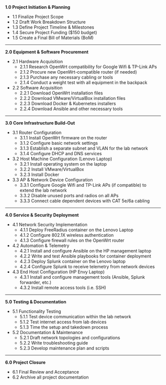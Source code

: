 **1.0 Project Initiation & Planning**

* 1.1 Finalize Project Scope  
* 1.2 Draft Work Breakdown Structure  
* 1.3 Define Project Timeline & Milestones  
* 1.4 Secure Project Funding ($150 budget)  
* 1.5 Create a Final Bill of Materials (BoM)

---

**2.0 Equipment & Software Procurement**

* 2.1 Hardware Acquisition  
  * 2.1.1 Research OpenWrt compatibility for Google Wifi & TP-Link APs  
  * 2.1.2 Procure new OpenWrt-compatible router (if needed)  
  * 2.1.3 Purchase any necessary cabling or tools  
  * 2.1.4 Conduct a weight test with all equipment in the backpack  
* 2.2 Software Acquisition  
  * 2.2.1 Download OpenWrt installation files  
  * 2.2.2 Download VMware/VirtualBox installation files  
  * 2.2.3 Download Docker & Kubernetes installers  
  * 2.2.4 Download Ansible and other necessary tools

---

**3.0 Core Infrastructure Build-Out**

* 3.1 Router Configuration  
  * 3.1.1 Install OpenWrt firmware on the router  
  * 3.1.2 Configure basic network settings  
  * 3.1.3 Establish a separate subnet and VLAN for the lab network  
  * 3.1.4 Configure DHCP and DNS services  
* 3.2 Host Machine Configuration (Lenovo Laptop)  
  * 3.2.1 Install operating system on the laptop  
  * 3.2.2 Install VMware/VirtualBox  
  * 3.2.3 Install Docker  
* 3.3 AP & Network Device Configuration  
  * 3.3.1 Configure Google Wifi and TP-Link APs (if compatible) to extend the lab network  
  * 3.3.2 Disable unused ports and radios on all APs  
  * 3.3.3 Connect cable dependent devices with CAT 5e/6a cabling

---

**4.0 Service & Security Deployment**

* 4.1 Network Security Implementation  
  * 4.1.1 Deploy FreeRadius container on the Lenovo Laptop  
  * 4.1.2 Configure 802.1X wireless authentication  
  * 4.1.3 Configure firewall rules on the OpenWrt router  
* 4.2 Automation & Telemetry  
  * 4.2.1 Install and configure Ansible on the HP management laptop  
  * 4.2.2 Write and test Ansible playbooks for container deployment  
  * 4.2.3 Deploy Splunk container on the Lenovo laptop  
  * 4.2.4 Configure Splunk to receive telemetry from network devices  
* 4.3 End Host Configuration (HP Envy Laptop)  
  * 4.3.1  Install and configure management tools (Ansible, Splunk forwarder, etc.)  
  * 4.3.2 Install remote access tools (i.e. SSH)  

---

**5.0 Testing & Documentation**

* 5.1 Functionality Testing  
  * 5.1.1 Test device communication within the lab network  
  * 5.1.2 Test internet access from lab devices  
  * 5.1.3 Time the setup and takedown process  
* 5.2 Documentation & Maintenance  
  * 5.2.1 Draft network topologies and configurations  
  * 5.2.2 Write troubleshooting guide  
  * 5.2.3 Develop maintenance plan and scripts

---

**6.0 Project Closure**

* 6.1 Final Review and Acceptance  
* 6.2 Archive all project documentation

